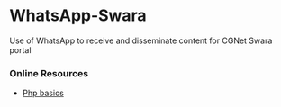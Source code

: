 # WhatsApp-Swara
Use of WhatsApp to receive and disseminate content for CGNet Swara portal



### Online Resources
- [Php basics](https://www.smashingmagazine.com/2010/04/php-what-you-need-to-know-to-play-with-the-web/)
